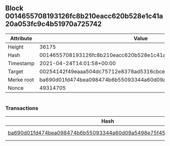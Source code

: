 ## Block 0014655708193126fc8b210eacc620b528e1c41a20a053fc9c4b51970a725742

Attribute | Value
--- | ---
Height | 36175
Hash | 0014655708193126fc8b210eacc620b528e1c41a20a053fc9c4b51970a725742
Timestamp | 2021-04-24T14:01:58+00:00
Target | 00254142f49eaaa504dc75712e8378ad5316cbcead634704b3734b6271167cc4
Merke root | ba690d01fd474bea098474b6b55093344a60d09a5498e75f4508c642e822ff33
Nonce | 49314705

```

```

### Transactions

Hash | Amount
--- | ---
[ba690d01fd474bea098474b6b55093344a60d09a5498e75f4508c642e822ff33](ba690d01fd474bea098474b6b55093344a60d09a5498e75f4508c642e822ff33.md) | 10.00000000 SKEPTI 
